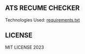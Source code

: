 ## ATS RECUME CHECKER

Technologies Used: [requirements.txt](https://github.com/SAGAR-TAMANG/ats-resume-checker-tester/blob/main/requirements.txt)

## LICENSE

MIT LICENSE 2023